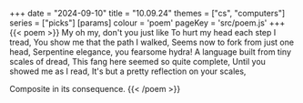 +++
date = "2024-09-10"
title = "10.09.24"
themes = ["cs", "computers"]
series = ["picks"]
[params]
  colour = 'poem'
  pageKey = 'src/poem.js'
+++
{{< poem >}}
My oh my, don't you just like
To hurt my head each step I tread,
You show me that the path I walked,
Seems now to fork from just one head,
Serpentine elegance, you fearsome hydra!
A language built from tiny scales of dread,
This fang here seemed so quite complete,
Until you showed me as I read,
It's but a pretty reflection on your scales,

Composite in its consequence.
{{< /poem >}}